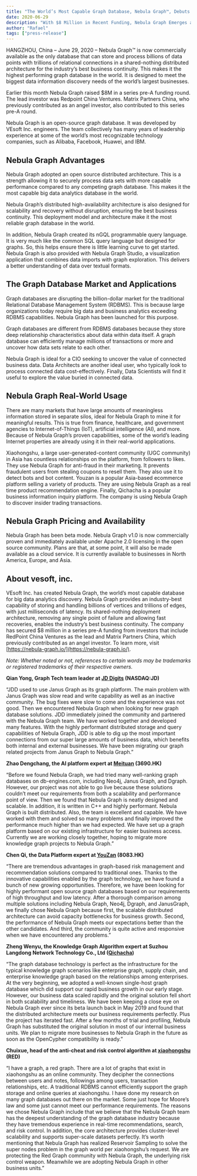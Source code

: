 ```yaml
---
title: "The World’s Most Capable Graph Database, Nebula Graph™, Debuts for Unmatched Big Data Analytics Discovery"
date: 2020-06-29
description: "With $8 Million in Recent Funding, Nebula Graph Emerges as Ideal for CIOs, Data Architects and Data Scientists in AI, Finance, Government, Healthcare, IoT, and More"
author: "Rafael"
tags: ["press-release"]
---
```


HANGZHOU, China – June  29, 2020 – Nebula Graph™ is now commercially available as the only database that can store and process billions of data points with trillions of relational connections in a shared-nothing distributed architecture for the industry’s best business continuity. This makes it the highest performing graph database in the world. It is designed to meet the biggest data information discovery needs of the world’s largest businesses.

Earlier this month Nebula Graph raised $8M in a series pre-A funding round. The lead investor was Redpoint China Ventures. Matrix Partners China, who previously contributed as an angel investor, also contributed to this series pre-A round.

Nebula Graph is an open-source graph database. It was developed by VEsoft Inc. engineers. The team collectively has many years of leadership experience at some of the world’s most recognizable technology companies, such as Alibaba, Facebook, Huawei, and IBM.

## Nebula Graph Advantages

Nebula Graph adopted an open source distributed architecture. This is a strength allowing it to securely process data sets with more capable performance compared to  any competing graph database. This makes it the most capable big data analytics database in the world.

Nebula Graph’s distributed high-availability architecture is also designed for scalability and recovery without disruption, ensuring the best business continuity. This deployment model and architecture make it the most reliable graph database in the world.

In addition, Nebula Graph created its nGQL programmable query language. It is very much like the common SQL query language but designed for graphs. So, this helps ensure there is little learning curve to get started. Nebula Graph is also provided with Nebula Graph Studio, a visualization application that combines data imports with graph exploration. This delivers a better understanding of data over textual formats.

## The Graph Database Market and Applications

Graph databases are disrupting the billion-dollar market for the traditional Relational Database Management System (RDBMS). This is because large organizations today require big data and business analytics exceeding RDBMS capabilities. Nebula Graph has been launched for this purpose.

Graph databases are different from RDBMS databases because they store deep relationship characteristics about data within data itself. A graph database can efficiently manage millions of transactions or more and uncover how data sets relate to each other.

Nebula Graph is ideal for a CIO seeking to uncover the value of connected business data. Data Architects are another ideal user, who typically look to process connected data cost-effectively. Finally, Data Scientists will find it useful to explore the value buried in connected data.

## Nebula Graph Real-World Usage

There are many markets that have large amounts of meaningless information stored in separate silos, ideal for Nebula Graph to mine it for meaningful results. This is true from finance, healthcare, and government agencies to Internet-of-Things (IoT), artificial intelligence (AI), and more. Because of Nebula Graph’s proven capabilities, some of the world’s leading Internet properties are already using it in their real-world applications.

Xiaohongshu, a large user-generated-content community (UGC community) in Asia has countless relationships on the platform, from followers to likes. They use Nebula Graph for anti-fraud in their marketing. It prevents fraudulent users from stealing coupons to resell them. They also use it to detect bots and bot content.  Youzan is a popular Asia-based ecommerce platform selling a variety of products. They are using Nebula Graph as a real time product recommendation engine. Finally, Qichacha is a popular business information inquiry platform. The company is using Nebula Graph to discover insider trading transactions.

## Nebula Graph Pricing and Availability

Nebula Graph has been beta mode. Nebula Graph v1.0 is now commercially proven and immediately available under Apache 2.0 licensing in the open source community. Plans are that, at some point, it will also be made available as a cloud service. It is currently available to businesses in North America, Europe, and Asia.

## About vesoft, inc.

VEsoft Inc. has created Nebula Graph, the world’s most capable database for big data analytics discovery. Nebula Graph provides an industry-best capability of storing and handling billions of vertices and trillions of edges, with just milliseconds of latency. Its shared-nothing deployment architecture, removing any single point of failure and allowing fast recoveries, enables the industry’s best business continuity. The company has secured $8 million in a series pre-A funding from investors that include RedPoint China Ventures as the lead and Matrix Partners China, which previously contributed as an angel investor. To learn more, visit [https://nebula-graph.io/](https://nebula-graph.io/).

_Note: Whether noted or not, references to certain words may be trademarks or registered trademarks of their respective owners._

**Qian Yong, Graph Tech team leader at [JD Digits](https://corporate.jd.com/home) (NASDAQ:JD)**

“JDD used to use Janus Graph as its graph platform. The main problem with Janus Graph was slow read and write capability as well as an inactive community. The bug fixes were slow to come and the experience was not good. Then we encountered Nebula Graph when looking for new graph database solutions. JDD immediately joined the community and partnered with the Nebula Graph team. We have worked together and developed many features. With the highly performant distributed storage and query capabilities of Nebula Graph, JDD is able to dig up the most important connections from our super large amounts of business data, which benefits both internal and external businesses. We have been migrating our graph related projects from Janus Graph to Nebula Graph.”

**Zhao Dengchang, the AI platform expert at [Meituan](https://en.wikipedia.org/wiki/Meituan-Dianping) (3690.HK)**

“Before we found Nebula Graph, we had tried many well-ranking graph databases on db-engines.com, including Neo4j, Janus Graph, and Dgraph. However, our project was not able to go live because these solutions couldn’t meet our requirements from both a scalability and performance point of view. Then we found that Nebula Graph is neatly designed and scalable. In addition, it is written in C++ and highly performant. Nebula Graph is built distributed. Also, the team is excellent and capable. We have worked with them and solved so many problems and finally improved the performance much higher than we had expected. We have set up a graph platform based on our existing infrastructure for easier business access. Currently we are working closely together, hoping to migrate more knowledge graph projects to Nebula Graph.”

**Chen Qi, the Data Platform expert at [YouZan](https://www.crunchbase.com/organization/youzan) (8083.HK)**

“There are tremendous advantages in graph-based risk management and recommendation solutions compared to traditional ones. Thanks to the innovative capabilities enabled by the graph technology, we have found a bunch of new growing opportunities. Therefore, we have been looking for highly performant open source graph databases based on our requirements of high throughput and low latency. After a thorough comparison among multiple solutions including Nebula Graph, Neo4j, Dgraph, and JanusGraph, we finally chose Nebula Graph because first, the scalable distributed architecture can avoid capacity bottlenecks for business growth. Second,  the performance of Nebula Graph meets our expectations better than the other candidates. And third, the community is quite active and responsive when we have encountered any problems.”

**Zheng Wenyu, the Knowledge Graph Algorithm expert at Suzhou Langdong Network Technology Co., Ltd ([Qichacha](https://www.crunchbase.com/organization/qichacha))**

“The graph database technology is perfect as the infrastructure for the typical knowledge graph scenarios like enterprise graph, supply chain, and enterprise knowledge graph based on the relationships among enterprises. At the very beginning, we adopted a well-known single-host graph database which did support  our rapid business growth in our early stage. However, our business data scaled rapidly and the original solution fell short in both scalability and timeliness. We have been keeping a close eye on Nebula Graph ever since its beta launch back in May 2019 and found that the distributed architecture meets our business requirements perfectly. Plus the project has iterated fast. After a few months of trial and profiling, Nebula Graph has substituted the original solution in most of our internal business units. We plan to migrate more businesses to Nebula Graph in the future as soon as the OpenCypher compatibility is ready.”

**Chuixue, head of the anti-cheat and risk control algorithm at [xiaohongshu](https://en.wikipedia.org/wiki/Xiaohongshu) (RED)**

“I have a graph, a red graph. There are a lot of graphs that exist in xiaohongshu as an online community. They decipher the connections between users and notes, followings among users, transaction relationships, etc. A traditional RDBMS cannot efficiently support the graph storage and online queries at xiaohongshu. I have done my research on many graph databases out there on the market. Some just hope for Moore’s law and some just cannot meet our performance requirements. The reasons we chose Nebula Graph include that we believe that the Nebula Graph team has the deepest understanding of the graph database industry because they have tremendous experience in real-time recommendations, search, and risk control. In addition, the core architecture provides cluster-level scalability and supports super-scale datasets perfectly. It’s worth mentioning that Nebula Graph has realized Reservoir Sampling to solve the super nodes problem in the graph world per xiaohongshu’s request. We are protecting the Red Graph community with Nebula Graph, the underlying risk control weapon. Meanwhile we are adopting Nebula Graph in other business units.”
